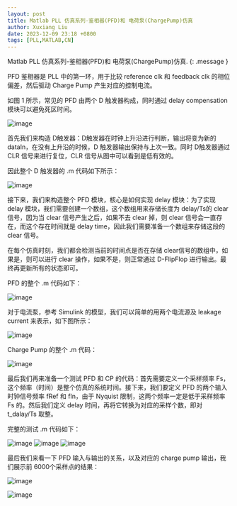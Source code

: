 ```yaml
---
layout: post
title: Matlab PLL 仿真系列-鉴相器(PFD)和 电荷泵(ChargePump)仿真
author: Xuxiang Liu
date: 2023-12-09 23:18 +0800
tags: [PLL,MATLAB,CN]
---
```


Matlab PLL 仿真系列-鉴相器(PFD)和 电荷泵(ChargePump)仿真.
{: .message }


PFD 鉴相器是 PLL 中的第一环，用于比较 reference clk 和 feedback clk 的相位偏差，然后驱动 Charge Pump 产生对应的控制电流。

如图 1 所示，常见的 PFD 由两个 D 触发器构成，同时通过 delay compensation 模块可以避免死区时间。

![image](https://github.com/xuxiang-liu/xuxiang-liu.github.io/assets/40487487/739ed28c-ed40-4b88-99d7-f1b500fc188e)

首先我们来构造 D触发器：D触发器在时钟上升沿进行判断，输出将变为新的 dataIn，在没有上升沿的时候，D 触发器输出保持与上次一致。同时 D触发器通过 CLR 信号来进行复位，CLR 信号从图中可以看到是低有效的。

因此整个 D 触发器的 .m 代码如下所示：

![image](https://github.com/xuxiang-liu/xuxiang-liu.github.io/assets/40487487/7a8ce2a0-e37a-4928-90b9-51967c333274)

接下来，我们来构造整个 PFD 模块，核心是如何实现 delay 模块：为了实现 delay 模块，我们需要创建一个数组，这个数组用来存储长度为 delay/Ts的 clear 信号，因为当 clear 信号产生之后，如果不去 clear 掉，则 clear 信号会一直存在，而这个存在时间就是 delay time，因此我们需要准备一个数组来存储这段的 clear 信号。

在每个仿真时刻，我们都会检测当前的时间点是否在存储 clear信号的数组中，如果是，则可以进行 clear 操作，如果不是，则正常通过 D-FlipFlop 进行输出。最终再更新所有的状态即可。

PFD 的整个 .m 代码如下：

![image](https://github.com/xuxiang-liu/xuxiang-liu.github.io/assets/40487487/78c5052a-2ce2-43ff-806f-020e7804b7ad)

对于电流泵，参考 Simulink 的模型，我们可以简单的用两个电流源及 leakage current 来表示，如下图所示：

![image](https://github.com/xuxiang-liu/xuxiang-liu.github.io/assets/40487487/6a70d5b7-bce1-4a37-81e9-39a17a2ec68c)

Charge Pump 的整个 .m 代码：

![image](https://github.com/xuxiang-liu/xuxiang-liu.github.io/assets/40487487/8b1fd6b0-96d9-48c4-bd2f-f020034f08b5)

最后我们再来准备一个测试 PFD 和 CP 的代码：首先需要定义一个采样频率 Fs，这个频率（时间）是整个仿真的系统时间。接下来，我们要定义 PFD 的两个输入时钟信号频率 fRef 和 fIn，由于 Nyquist 限制，这两个频率一定是低于采样频率 Fs 的。然后我们定义 delay 时间，再将它转换为对应的采样个数，即对 t_dalay/Ts 取整。

完整的测试 .m 代码如下：

![image](https://github.com/xuxiang-liu/xuxiang-liu.github.io/assets/40487487/45b207b5-97af-4fdd-8255-7a3a655d2b81)
![image](https://github.com/xuxiang-liu/xuxiang-liu.github.io/assets/40487487/10e5f6fc-065a-44ce-b14c-82f492b838a6)
![image](https://github.com/xuxiang-liu/xuxiang-liu.github.io/assets/40487487/6babf60a-ed34-4973-8e6c-fd6738b14125)


最后我们来看一下 PFD 输入与输出的关系，以及对应的 charge pump 输出，我们展示前 6000个采样点的结果：

![image](https://github.com/xuxiang-liu/xuxiang-liu.github.io/assets/40487487/c5eb615d-48d6-4b18-95c2-a4420f6032be)

![image](https://github.com/xuxiang-liu/xuxiang-liu.github.io/assets/40487487/097e4097-7dda-4b82-8410-9bafe98821e0)



